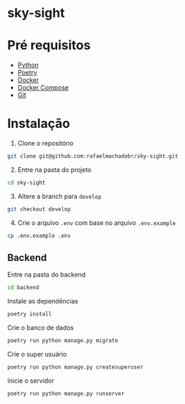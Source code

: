 # sky-sight

# Pré requisitos

- [Python](https://www.python.org/downloads/)
- [Poetry](https://python-poetry.org/docs/)
- [Docker](https://docs.docker.com/get-docker/)
- [Docker Compose](https://docs.docker.com/compose/install/)
- [Git](https://git-scm.com/downloads)

# Instalação

1. Clone o repositório

```bash
git clone git@github.com:rafaelmachadobr/sky-sight.git
```

2. Entre na pasta do projeto

```bash
cd sky-sight
```

3. Altere a branch para `develop`

```bash
git checkout develop
```

4. Crie o arquivo `.env` com base no arquivo `.env.example`

```bash
cp .env.example .env
```

## Backend

Entre na pasta do backend

```bash
cd backend
```

Instale as dependências

```bash
poetry install
```

Crie o banco de dados

```bash
poetry run python manage.py migrate
```

Crie o super usuário

```bash
poetry run python manage.py createsuperuser
```

Inicie o servidor

```bash
poetry run python manage.py runserver
```
